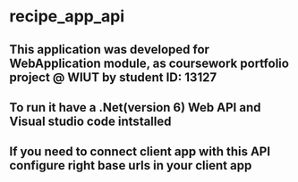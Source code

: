 # recipe_app_api

## This application was developed for WebApplication module, as coursework portfolio project @ WIUT by student ID: 13127

## To run it have a .Net(version 6) Web API and Visual studio code intstalled

## If you need to connect client app with this API configure right base urls in your client app
